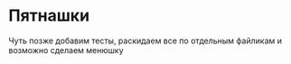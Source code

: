 # Пятнашки

Чуть позже добавим тесты, раскидаем все по отдельным файликам и возможно сделаем менюшку
